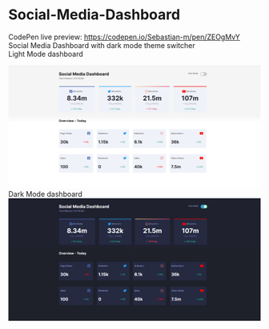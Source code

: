 # Social-Media-Dashboard  
CodePen live preview: https://codepen.io/Sebastian-m/pen/ZEOgMvY
Social Media Dashboard with dark mode theme switcher       
Light Mode dashboard

![](/readme%20Images/2020-11-23.png)
Dark Mode dashboard  
![](/readme%20Images/2020-11-23%20(1).png)

